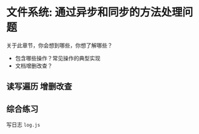 # 文件系统: 通过异步和同步的方法处理问题

关于此章节，你会想到哪些，你想了解哪些？

- 包含哪些操作？常见操作的典型实现
- 文档增删改查？

## 读写遍历 增删改查

## 综合练习

写日志 `log.js`
